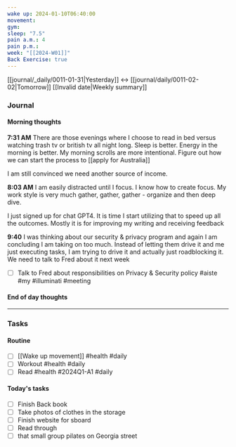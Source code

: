 ```yaml
---
wake up: 2024-01-10T06:40:00
movement: 
gym: 
sleep: "7.5"
pain a.m.: 4
pain p.m.: 
week: "[[2024-W01]]"
Back Exercise: true
---
```

[[journal/_daily/0011-01-31|Yesterday]] <-> [[journal/daily/0011-02-02|Tomorrow]]
[[Invalid date|Weekly summary]]
### Journal
#### Morning thoughts

**7:31 AM**
There are those evenings where I choose to read in bed versus watching trash tv or british tv all night long. 
Sleep is better. Energy in the morning is better. 
My morning scrolls are more intentional. 
Figure out how we can start the process to [[apply for Australia]]

I am still convinced we need another source of income. 

**8:03 AM** 
I am easily distracted until I focus. I know how to create focus. 
My work style is very much gather, gather, gather - organize and then deep dive. 

I just signed up for chat GPT4. 
It is time I start utilizing that to speed up all the outcomes. Mostly it is for improving my writing and receiving feedback

**9:40**
I was thinking about our security & privacy program and again I am concluding I am taking on too much. Instead of letting them drive it and me just executing tasks, I am trying to drive it and actually just roadblocking it.
We need to talk to Fred about it next week
- [ ] Talk to Fred about responsibilities on Privacy & Security policy #aiste #my #illuminati #meeting

#### End of day thoughts




-----
### Tasks 

#### Routine

- [ ] [[Wake up movement]] #health #daily
- [ ] Workout #health #daily 
- [ ] Read #health #2024Q1-A1 #daily

#### Today's tasks

- [ ] Finish Back book
- [ ] Take photos of clothes in the storage
- [ ] Finish website for sboard 
- [ ] Read through 
- [ ] that small group pilates on Georgia street
